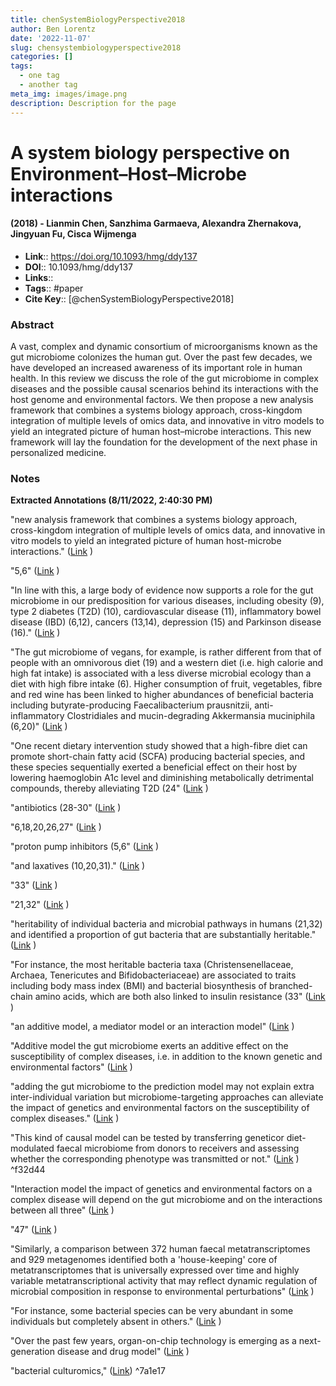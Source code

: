 ```yaml
---
title: chenSystemBiologyPerspective2018
author: Ben Lorentz
date: '2022-11-07'
slug: chensystembiologyperspective2018
categories: []
tags:
  - one tag
  - another tag
meta_img: images/image.png
description: Description for the page
---
```


# A system biology perspective on Environment–Host–Microbe interactions
#### (2018) - Lianmin Chen, Sanzhima Garmaeva, Alexandra Zhernakova, Jingyuan Fu, Cisca Wijmenga
- **Link**:: https://doi.org/10.1093/hmg/ddy137
- **DOI**:: 10.1093/hmg/ddy137
- **Links**:: 
- **Tags**:: #paper
- **Cite Key**:: [@chenSystemBiologyPerspective2018] 

### Abstract
A vast, complex and dynamic consortium of microorganisms known as the gut microbiome colonizes the human gut. Over the past few decades, we have developed an increased awareness of its important role in human health. In this review we discuss the role of the gut microbiome in complex diseases and the possible causal scenarios behind its interactions with the host genome and environmental factors. We then propose a new analysis framework that combines a systems biology approach, cross-kingdom integration of multiple levels of omics data, and innovative in vitro models to yield an integrated picture of human host–microbe interactions. This new framework will lay the foundation for the development of the next phase in personalized medicine.

### Notes
<b>Extracted Annotations (8/11/2022, 2:40:30 PM)</b> 

"new analysis framework that combines a systems biology approach, cross-kingdom integration of multiple levels of omics data, and innovative in vitro models to yield an integrated picture of human host-microbe interactions." ([Link](zotero://open-pdf/library/items/VH7FZWLS?page=1) )

"5,6" ([Link](zotero://open-pdf/library/items/VH7FZWLS?page=1) )

"In line with this, a large body of evidence now supports a role for the gut microbiome in our predisposition for various diseases, including obesity (9), type 2 diabetes (T2D) (10), cardiovascular disease (11), inflammatory bowel disease (IBD) (6,12), cancers (13,14), depression (15) and Parkinson disease (16)." ([Link](zotero://open-pdf/library/items/VH7FZWLS?page=1) )

"The gut microbiome of vegans, for example, is rather different from that of people with an omnivorous diet (19) and a western diet (i.e. high calorie and high fat intake) is associated with a less diverse microbial ecology than a diet with high fibre intake (6). Higher consumption of fruit, vegetables, fibre and red wine has been linked to higher abundances of beneficial bacteria including butyrate-producing Faecalibacterium prausnitzii, anti-inflammatory Clostridiales and mucin-degrading Akkermansia muciniphila (6,20)" ([Link](zotero://open-pdf/library/items/VH7FZWLS?page=2) )

"One recent dietary intervention study showed that a high-fibre diet can promote short-chain fatty acid (SCFA) producing bacterial species, and these species sequentially exerted a beneficial effect on their host by lowering haemoglobin A1c level and diminishing metabolically detrimental compounds, thereby alleviating T2D (24" ([Link](zotero://open-pdf/library/items/VH7FZWLS?page=2) )

"antibiotics (28-30" ([Link](zotero://open-pdf/library/items/VH7FZWLS?page=2) )

"6,18,20,26,27" ([Link](zotero://open-pdf/library/items/VH7FZWLS?page=2) )

"proton pump inhibitors (5,6" ([Link](zotero://open-pdf/library/items/VH7FZWLS?page=2) )

"and laxatives (10,20,31)." ([Link](zotero://open-pdf/library/items/VH7FZWLS?page=2) )

"33" ([Link](zotero://open-pdf/library/items/VH7FZWLS?page=2) )

"21,32" ([Link](zotero://open-pdf/library/items/VH7FZWLS?page=2) )

"heritability of individual bacteria and microbial pathways in humans (21,32) and identified a proportion of gut bacteria that are substantially heritable." ([Link](zotero://open-pdf/library/items/VH7FZWLS?page=2) )

"For instance, the most heritable bacteria taxa (Christensenellaceae, Archaea, Tenericutes and Bifidobacteriaceae) are associated to traits including body mass index (BMI) and bacterial biosynthesis of branched-chain amino acids, which are both also linked to insulin resistance (33" ([Link](zotero://open-pdf/library/items/VH7FZWLS?page=2) )

"an additive model, a mediator model or an interaction model" ([Link](zotero://open-pdf/library/items/VH7FZWLS?page=3) )

"Additive model the gut microbiome exerts an additive effect on the susceptibility of complex diseases, i.e. in addition to the known genetic and environmental factors" ([Link](zotero://open-pdf/library/items/VH7FZWLS?page=3) )

"adding the gut microbiome to the prediction model may not explain extra inter-individual variation but microbiome-targeting approaches can alleviate the impact of genetics and environmental factors on the susceptibility of complex diseases." ([Link](zotero://open-pdf/library/items/VH7FZWLS?page=3) )

<a id="^f32d44"></a>"This kind of causal model can be tested by transferring geneticor diet-modulated faecal microbiome from donors to receivers and assessing whether the corresponding phenotype was transmitted or not." ([Link](zotero://open-pdf/library/items/VH7FZWLS?page=3) ) ^f32d44

"Interaction model the impact of genetics and environmental factors on a complex disease will depend on the gut microbiome and on the interactions between all three" ([Link](zotero://open-pdf/library/items/VH7FZWLS?page=3) )

"47" ([Link](zotero://open-pdf/library/items/VH7FZWLS?page=4) )

"Similarly, a comparison between 372 human faecal metatranscriptomes and 929 metagenomes identified both a 'house-keeping' core of metatranscriptomes that is universally expressed over time and highly variable metatranscriptional activity that may reflect dynamic regulation of microbial composition in response to environmental perturbations" ([Link](zotero://open-pdf/library/items/VH7FZWLS?page=4) )

"For instance, some bacterial species can be very abundant in some individuals but completely absent in others." ([Link](zotero://open-pdf/library/items/VH7FZWLS?page=5) )

"Over the past few years, organ-on-chip technology is emerging as a next-generation disease and drug model" ([Link](zotero://open-pdf/library/items/VH7FZWLS?page=6) )

<a id="^7a1e17"></a> "bacterial culturomics," ([Link](zotero://open-pdf/library/items/VH7FZWLS?page=6)) ^7a1e17